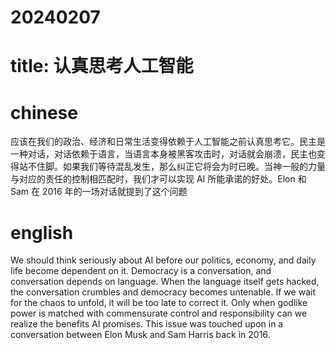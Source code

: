 # 20240207
# title: 认真思考人工智能
# chinese
应该在我们的政治、经济和日常生活变得依赖于人工智能之前认真思考它。民主是一种对话，对话依赖于语言，当语言本身被黑客攻击时，对话就会崩溃，民主也变得站不住脚。如果我们等待混乱发生，那么纠正它将会为时已晚。当神一般的力量与对应的责任的控制相匹配时，我们才可以实现 AI 所能承诺的好处。Elon 和 Sam 在 2016 年的一场对话就提到了这个问题


# english
We should think seriously about AI before our politics, economy, and daily life become dependent on it. Democracy is a conversation, and conversation depends on language. When the language itself gets hacked, the conversation crumbles and democracy becomes untenable. If we wait for the chaos to unfold, it will be too late to correct it. Only when godlike power is matched with commensurate control and responsibility can we realize the benefits AI promises. This issue was touched upon in a conversation between Elon Musk and Sam Harris back in 2016.
